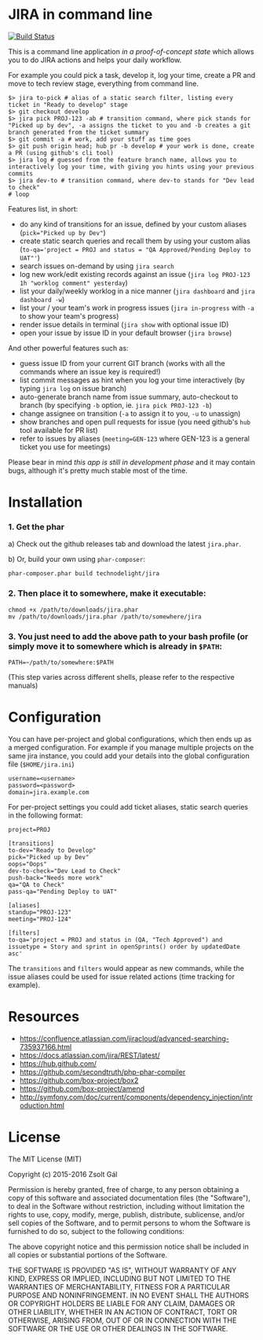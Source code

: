 # JIRA in command line

[![Build Status](https://travis-ci.org/technodelight/jira.svg?branch=master)](https://travis-ci.org/technodelight/jira)

This is a command line application _in a proof-of-concept state_ which allows you to do JIRA actions and helps your daily workflow.

For example you could pick a task, develop it, log your time, create a PR and move to tech review stage, everything from command line.
```
$> jira to-pick # alias of a static search filter, listing every ticket in "Ready to develop" stage
$> git checkout develop
$> jira pick PROJ-123 -ab # transition command, where pick stands for "Picked up by dev", -a assigns the ticket to you and -b creates a git branch generated from the ticket summary
$> git commit -a # work, add your stuff as time goes
$> git push origin head; hub pr -b develop # your work is done, create a PR (using github's cli tool)
$> jira log # guessed from the feature branch name, allows you to interactively log your time, with giving you hints using your previous commits
$> jira dev-to # transition command, where dev-to stands for "Dev lead to check"
# loop
```

Features list, in short:
- do any kind of transitions for an issue, defined by your custom aliases (`pick="Picked up by Dev"`)
- create static search queries and recall them by using your custom alias (`to-qa='project = PROJ and status = "QA Approved/Pending Deploy to UAT"'`)
- search issues on-demand by using `jira search`
- log new work/edit existing records against an issue (`jira log PROJ-123 1h "worklog comment" yesterday`)
- list your daily/weekly worklog in a nice manner (`jira dashboard` and `jira dashboard -w`)
- list your / your team's work in progress issues (`jira in-progress` with `-a` to show your team's progress)
- render issue details in terminal (`jira show` with optional issue ID)
- open your issue by issue ID in your default browser (`jira browse`)

And other powerful features such as:
- guess issue ID from your current GIT branch (works with all the commands where an issue key is required!)
- list commit messages as hint when you log your time interactively (by typing `jira log` on issue branch)
- auto-generate branch name from issue summary, auto-checkout to branch (by specifying `-b` option, ie. `jira pick PROJ-123 -b`)
- change assignee on transition (`-a` to assign it to you, `-u` to unassign)
- show branches and open pull requests for issue (you need github's `hub` tool available for PR list)
- refer to issues by aliases (`meeting=GEN-123` where GEN-123 is a general ticket you use for meetings)

Please bear in mind *this app is still in development phase* and it may contain bugs, although it's pretty much stable most of the time.

# Installation
### 1. Get the phar

  a) Check out the github releases tab and download the latest `jira.phar`.
  
  b) Or, build your own using `phar-composer`:
  ```
  phar-composer.phar build technodelight/jira
  ```

### 2. Then place it to somewhere, make it executable:

  ```
  chmod +x /path/to/downloads/jira.phar
  mv /path/to/downloads/jira.phar /path/to/somewhere/jira
  ```

### 3. You just need to add the above path to your bash profile (or simply move it to somewhere which is already in `$PATH`:

  ```
  PATH=~/path/to/somewhere:$PATH
  ```
  (This step varies across different shells, please refer to the respective manuals)

# Configuration
You can have per-project and global configurations, which then ends up as a merged configuration.
For example if you manage multiple projects on the same jira instance, you could add your details into the global configuration file (`$HOME/jira.ini`)
```
username=<username>
password=<password>
domain=jira.example.com
```
For per-project settings you could add ticket aliases, static search queries in the following format:
```
project=PROJ

[transitions]
to-dev="Ready to Develop"
pick="Picked up by Dev"
oops="Oops"
dev-to-check="Dev Lead to Check"
push-back="Needs more work"
qa="QA to Check"
pass-qa="Pending Deploy to UAT"

[aliases]
standup="PROJ-123"
meeting="PROJ-124"

[filters]
to-qa='project = PROJ and status in (QA, "Tech Approved") and issuetype = Story and sprint in openSprints() order by updatedDate asc'
```
The `transitions` and `filters` would appear as new commands, while the issue aliases could be used for issue related actions (time tracking for example).

# Resources
- https://confluence.atlassian.com/jiracloud/advanced-searching-735937166.html
- https://docs.atlassian.com/jira/REST/latest/
- https://hub.github.com/
- https://github.com/secondtruth/php-phar-compiler
- https://github.com/box-project/box2
- https://github.com/box-project/amend
- http://symfony.com/doc/current/components/dependency_injection/introduction.html

# License
The MIT License (MIT)

Copyright (c) 2015-2016 Zsolt Gál

Permission is hereby granted, free of charge, to any person obtaining a copy
of this software and associated documentation files (the "Software"), to deal
in the Software without restriction, including without limitation the rights
to use, copy, modify, merge, publish, distribute, sublicense, and/or sell
copies of the Software, and to permit persons to whom the Software is
furnished to do so, subject to the following conditions:

The above copyright notice and this permission notice shall be included in all
copies or substantial portions of the Software.

THE SOFTWARE IS PROVIDED "AS IS", WITHOUT WARRANTY OF ANY KIND, EXPRESS OR
IMPLIED, INCLUDING BUT NOT LIMITED TO THE WARRANTIES OF MERCHANTABILITY,
FITNESS FOR A PARTICULAR PURPOSE AND NONINFRINGEMENT. IN NO EVENT SHALL THE
AUTHORS OR COPYRIGHT HOLDERS BE LIABLE FOR ANY CLAIM, DAMAGES OR OTHER
LIABILITY, WHETHER IN AN ACTION OF CONTRACT, TORT OR OTHERWISE, ARISING FROM,
OUT OF OR IN CONNECTION WITH THE SOFTWARE OR THE USE OR OTHER DEALINGS IN THE
SOFTWARE.

